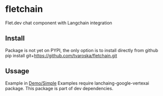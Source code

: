 # fletchain
Flet.dev chat component with Langchain integration

## Install
Package is not yet on PYPI, the only option is to install directly from github
pip install git+https://github.com/tvaroska/fletchain.git

## Ussage

Example in [Demo/Simple](demo/simple.py)
Examples require lanchaing-google-vertexai package. This package is part of dev dependencies.